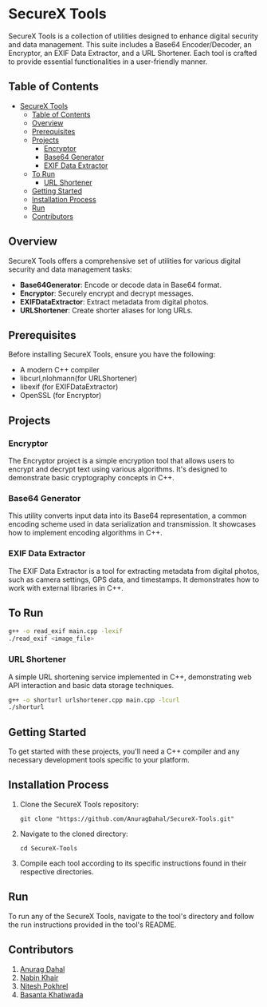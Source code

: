 # SecureX Tools

SecureX Tools is a collection of utilities designed to enhance digital security and data management. This suite includes a Base64 Encoder/Decoder, an Encryptor, an EXIF Data Extractor, and a URL Shortener. Each tool is crafted to provide essential functionalities in a user-friendly manner.

## Table of Contents

- [SecureX Tools](#securex-tools)
  - [Table of Contents](#table-of-contents)
  - [Overview](#overview)
  - [Prerequisites](#prerequisites)
  - [Projects](#projects)
    - [Encryptor](#encryptor)
    - [Base64 Generator](#base64-generator)
    - [EXIF Data Extractor](#exif-data-extractor)
  - [To Run](#to-run)
    - [URL Shortener](#url-shortener)
  - [Getting Started](#getting-started)
  - [Installation Process](#installation-process)
  - [Run](#run)
  - [Contributors](#contributors)

## Overview

SecureX Tools offers a comprehensive set of utilities for various digital security and data management tasks:

- **Base64Generator**: Encode or decode data in Base64 format.
- **Encryptor**: Securely encrypt and decrypt messages.
- **EXIFDataExtractor**: Extract metadata from digital photos.
- **URLShortener**: Create shorter aliases for long URLs.

## Prerequisites

Before installing SecureX Tools, ensure you have the following:

- A modern C++ compiler 
- libcurl,nlohmann(for URLShortener)
- libexif (for EXIFDataExtractor)
- OpenSSL (for Encryptor)

## Projects

### Encryptor

The Encryptor project is a simple encryption tool that allows users to encrypt and decrypt text using various algorithms. It's designed to demonstrate basic cryptography concepts in C++.

### Base64 Generator

This utility converts input data into its Base64 representation, a common encoding scheme used in data serialization and transmission. It showcases how to implement encoding algorithms in C++.


### EXIF Data Extractor

The EXIF Data Extractor is a tool for extracting metadata from digital photos, such as camera settings, GPS data, and timestamps. It demonstrates how to work with external libraries in C++.

## To Run
```bash
g++ -o read_exif main.cpp -lexif
./read_exif <image_file>
```

### URL Shortener

A simple URL shortening service implemented in C++, demonstrating web API interaction and basic data storage techniques.

```bash
g++ -o shorturl urlshortener.cpp main.cpp -lcurl
./shorturl
``` 

## Getting Started

To get started with these projects, you'll need a C++ compiler and any necessary development tools specific to your platform.

## Installation Process

1. Clone the SecureX Tools repository:
   ```
   git clone "https://github.com/AnuragDahal/SecureX-Tools.git"
    ``` 
2. Navigate to the cloned directory:
    ```
    cd SecureX-Tools
    ```
3. Compile each tool according to its specific instructions found in their respective directories.

## Run 

To run any of the SecureX Tools, navigate to the tool's directory and follow the run instructions provided in the tool's README.

## Contributors

1. [Anurag Dahal](https://github.com/AnuragDahal)
2. [Nabin Khair](https://github.com/nabinkhair42)
3. [Nitesh Pokhrel](https://github.com/47nitesh)
4. [Basanta Khatiwada](https://github.com/basanta-devs)
